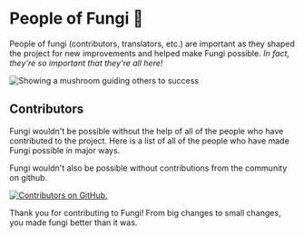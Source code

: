# People of Fungi 🍄

People of fungi (contributors, translators, etc.) are important as they shaped the project for new improvements and helped make Fungi possible. *In fact,
they're so important that they're all here!*

![Showing a mushroom guiding others to success](../fungi-community-1.png)

## Contributors

<script setup>
import { VPTeamMembers } from 'vitepress/theme'

const members = [
  {
    avatar: 'https://www.github.com/hyerland.png',
    name: 'Adam Garza',
    title: 'Creator',
    links: [
      { icon: 'github', link: 'https://github.com/hyerland' },
      { icon: 'twitter', link: 'https://x.com/adamg_dev' }
    ]
  },
  {
    avatar: 'https://yt3.googleusercontent.com/tWrxeWzw2FvMPDrJpIBvK2jhHBKgt7Qnqhu349Qiyq3Z0i5X9xRhWsHHdErHaEhOfdOnLWeEJLk=s176-c-k-c0x00ffffff-no-rj',
    name: 'hiivemiind',
    title: 'Graphic Designer',
    links: [
      { icon: 'youtube', link: 'https://www.youtube.com/@hiivemiind.' },
    ]
  },
]
</script>

Fungi wouldn't be possible without the help of all of the people who have contributed to the project. Here is a list of all of the people who have made Fungi possible in major ways.

<VPTeamMembers size="small" :members="members" />

Fungi wouldn't also be possible without contributions from the community on github.

<a href="https://github.com/hyerland/Fungi/graphs/contributors">
  <img alt="Contributors on GitHub." src="https://contrib.rocks/image?repo=hyerland/Fungi" />
</a>

Thank you for contributing to Fungi! From big changes to small changes, you made fungi better than it was.
